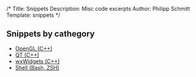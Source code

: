 /*
Title: Snippets 
Description: Misc code excerpts 
Author: Philipp Schmitt
Template: snippets
*/

## Snippets by cathegory

* [OpenGL (C++)](http://schmitt.co/pico/tag/opengl "#opengl")
* [QT (C++)](http://schmitt.co/pico/tag/qt "#qt")
* [wxWidgets (C++)](http://schmitt.co/pico/tag/wxwidgets "#wxwidgets")
* [Shell (Bash, ZSH)](http://schmitt.co/pico/tag/sh "#sh")

